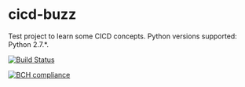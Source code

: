 # cicd-buzz
Test project to learn some CICD concepts. Python versions supported: Python 2.7.*.

[![Build Status](https://travis-ci.org/shultzam/cicd-buzz.svg?branch=master)](https://travis-ci.org/shultzam/cicd-buzz)  

[![BCH compliance](https://bettercodehub.com/edge/badge/shultzam/cicd-buzz?branch=master)](https://bettercodehub.com/)
